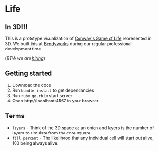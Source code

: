 Life
====

In 3D!!!
--------

This is a prototype visualization of [Conway's Game of Life](https://en.wikipedia.org/wiki/Conway%27s_Game_of_Life) represented in 3D. We built this at [Bendyworks](https://bendyworks.com) during our regular professional development time.

(_BTW we are [hiring](https://bendyworks.com/careers)_)


Getting started
---------------

 1. Download the code
 1. Run `bundle install` to get dependancies
 1. Run `ruby go.rb` to start server
 1. Open http://localhost:4567 in your browser


Terms
-----

 * `layers` - Think of the 3D space as an onion and layers is the number of layers to simulate from the core square.
 * `fill percent` - The likelihood that any individual cell will start out alive, 100 being always alive.

